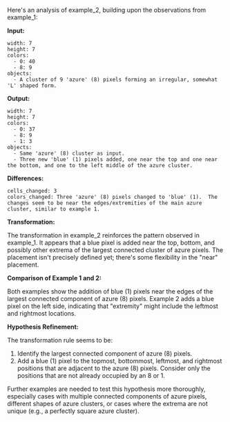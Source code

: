 Here's an analysis of example_2, building upon the observations from example_1:

**Input:**

```
width: 7
height: 7
colors:
  - 0: 40
  - 8: 9
objects:
  - A cluster of 9 'azure' (8) pixels forming an irregular, somewhat 'L' shaped form.
```

**Output:**

```
width: 7
height: 7
colors:
  - 0: 37
  - 8: 9
  - 1: 3
objects:
  - Same 'azure' (8) cluster as input.
  - Three new 'blue' (1) pixels added, one near the top and one near the bottom, and one to the left middle of the azure cluster.
```

**Differences:**

```
cells_changed: 3
colors_changed: Three 'azure' (8) pixels changed to 'blue' (1).  The changes seem to be near the edges/extremities of the main azure cluster, similar to example 1.
```

**Transformation:**

The transformation in example_2 reinforces the pattern observed in example_1.  It appears that a blue pixel is added near the top, bottom, and possibly other extrema of the largest connected cluster of azure pixels.  The placement isn't precisely defined yet; there's some flexibility in the "near" placement.


**Comparison of Example 1 and 2:**

Both examples show the addition of blue (1) pixels near the edges of the largest connected component of azure (8) pixels.  Example 2 adds a blue pixel on the left side, indicating that "extremity" might include the leftmost and rightmost locations.

**Hypothesis Refinement:**

The transformation rule seems to be:

1. Identify the largest connected component of azure (8) pixels.
2. Add a blue (1) pixel to the topmost, bottommost, leftmost, and rightmost positions that are adjacent to the azure (8) pixels.  Consider only the positions that are not already occupied by an 8 or 1.

Further examples are needed to test this hypothesis more thoroughly, especially cases with multiple connected components of azure pixels, different shapes of azure clusters, or cases where the extrema are not unique (e.g., a perfectly square azure cluster).


